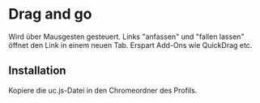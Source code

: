 # Drag and go
Wird über Mausgesten gesteuert. Links "anfassen" und "fallen lassen" öffnet den Link in einem neuen Tab. 
Erspart Add-Ons wie QuickDrag etc.

## Installation
Kopiere die uc.js-Datei in den Chromeordner des Profils.